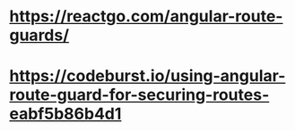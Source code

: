 # https://reactgo.com/angular-route-guards/

# https://codeburst.io/using-angular-route-guard-for-securing-routes-eabf5b86b4d1
